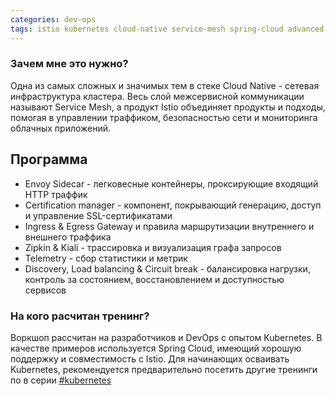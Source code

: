 ```yaml
---
categories: dev-ops
tags: istio kubernetes cloud-native service-mesh spring-cloud advanced
---
```

### Зачем мне это нужно?
Одна из самых сложных и значимых тем в стеке Cloud Native - сетевая инфраструктура кластера. Весь слой межсервисной коммуникации называют Service Mesh, а продукт Istio объединяет продукты и подходы, помогая в управлении траффиком, безопасностью сети и мониторинга облачных приложений.

## Программа
- Envoy Sidecar - легковесные контейнеры, проксирующие входящий HTTP траффик
- Certification manager - компонент, покрывающий генерацию, доступ и управление SSL-сертификатами
- Ingress & Egress Gateway и правила маршрутизации внутреннего и внешнего траффика
- Zipkin & Kiali - трассировка и визуализация графа запросов
- Telemetry - сбор статистики и метрик
- Discovery, Load balancing & Circuit break - балансировка нагрузки, контроль за состоянием, восстановлением и доступностью сервисов

### На кого расчитан тренинг?
Воркшоп рассчитан на разработчиков и DevOps с опытом Kubernetes. В качестве примеров используется Spring Cloud, имеющий хорошую поддержку и совместимость с Istio.
Для начинающих осваивать Kubernetes, рекомендуется предварительно посетить другие тренинги по в серии [#kubernetes](/tag/kubernetes/) 
